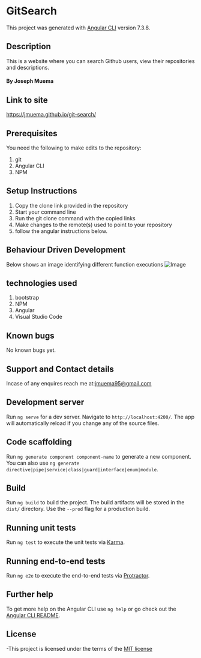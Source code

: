 # GitSearch

This project was generated with [Angular CLI](https://github.com/angular/angular-cli) version 7.3.8.

## Description
This is a website where you can search Github users, view their repositories and descriptions.

#### By **Joseph Muema**

## Link to site
 https://jmuema.github.io/git-search/

 ## Prerequisites
  You need the following to make edits to the repository:
  1. git
  2. Angular CLI
  3. NPM
  
## Setup Instructions
  1. Copy the clone link provided in the repository
  2. Start your command line
  3. Run the git clone command with the copied links
  4. Make changes to the remote(s) used to point to your repository
  5. follow the angular instructions below.
  
  ## Behaviour Driven Development

Below shows an image identifying different function executions
![Image](final.jpg)


  ## technologies used
1. bootstrap
2. NPM
3. Angular
4. Visual Studio Code

## Known bugs
No known bugs yet.

## Support and Contact details
Incase of any enquires reach me at:jmuema95@gmail.com

## Development server

Run `ng serve` for a dev server. Navigate to `http://localhost:4200/`. The app will automatically reload if you change any of the source files.

## Code scaffolding

Run `ng generate component component-name` to generate a new component. You can also use `ng generate directive|pipe|service|class|guard|interface|enum|module`.

## Build

Run `ng build` to build the project. The build artifacts will be stored in the `dist/` directory. Use the `--prod` flag for a production build.

## Running unit tests

Run `ng test` to execute the unit tests via [Karma](https://karma-runner.github.io).

## Running end-to-end tests

Run `ng e2e` to execute the end-to-end tests via [Protractor](http://www.protractortest.org/).

## Further help

To get more help on the Angular CLI use `ng help` or go check out the [Angular CLI README](https://github.com/angular/angular-cli/blob/master/README.md).

## License
-This project is licensed under the terms of the [MIT license](https://github.com/jmuema/Web-work/blob/master/MIT%20License)
